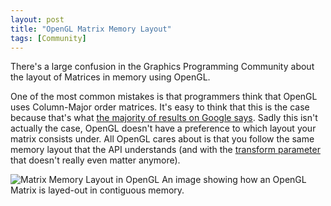```yaml
---
layout: post
title: "OpenGL Matrix Memory Layout"
tags: [Community]
---
```


There's a large confusion in the Graphics Programming Community about the
layout of Matrices in memory using OpenGL.

One of the most common mistakes is that programmers think that OpenGL uses
Column-Major order matrices. It's easy to think that this is the case because
that's what [the majority of results on Google says](https://www.google.com/webhp?sourceid=chrome-instant&ion=1&espv=2&ie=UTF-8#q=opengl%20matrix%20major%20order).
Sadly this isn't actually the case, OpenGL doesn't have a preference to which
layout your matrix consists under. All OpenGL cares about is that you follow
the same memory layout that the API understands (and with the
[transform parameter](http://docs.gl/gl4/glUniform#parameters) that doesn't
really even matter anymore).

![Matrix Memory Layout in OpenGL](http://i.imgur.com/WJw9mbK.jpg)
An image showing how an OpenGL Matrix is layed-out in contiguous memory.
